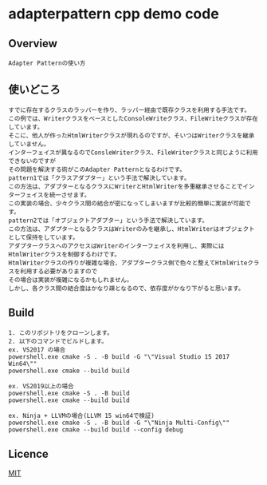 # adapterpattern cpp demo code

## Overview

    Adapter Patternの使い方

## 使いどころ

    すでに存在するクラスのラッパーを作り、ラッパー経由で既存クラスを利用する手法です。  
    この例では、WriterクラスをベースとしたConsoleWriteクラス、FileWriteクラスが存在しています。  
    そこに、他人が作ったHtmlWriterクラスが現れるのですが、そいつはWriterクラスを継承していません。  
    インターフェイスが異なるのでConsleWriterクラス、FileWriterクラスと同じように利用できないのですが  
    その問題を解決する術がこのAdapter Patternとなるわけです。    
    pattern1では「クラスアダプター」という手法で解決しています。  
    この方法は、アダプターとなるクラスにWriterとHtmlWriterを多重継承させることでインターフェイスを統一させます。  
    この実装の場合、少々クラス間の結合が密になってしまいますが比較的簡単に実装が可能です。  
    pattern2では「オブジェクトアダプター」という手法で解決しています。    
    この方法は、アダプターとなるクラスはWriterのみを継承し、HtmlWriterはオブジェクトとして保持をしています。  
    アダプタークラスへのアクセスはWriterのインターフェイスを利用し、実際にはHtmlWriterクラスを制御するわけです。  
    HtmlWriterクラスの作りが複雑な場合、アダプタークラス側で色々と整えてHtmlWriteクラスを利用する必要がありますので  
    その場合は実装が複雑になるかもしれません。  
    しかし、各クラス間の結合度はかなり疎となるので、依存度がかなり下がると思います。  

## Build

    1. このリポジトリをクローンします。  
    2. 以下のコマンドでビルドします。  
    ex. VS2017 の場合  
    powershell.exe cmake -S . -B build -G "\"Visual Studio 15 2017 Win64\""  
    powershell.exe cmake --build build  

    ex. VS2019以上の場合  
    powershell.exe cmake -S . -B build  
    powershell.exe cmake --build build  

    ex. Ninja + LLVMの場合(LLVM 15 win64で検証)  
    powershell.exe cmake -S . -B build -G "\"Ninja Multi-Config\""  
    powershell.exe cmake --build build --config debug

## Licence

[MIT](https://github.com/IwachanOrigin/adapter_cpp/blob/master/LICENSE)


